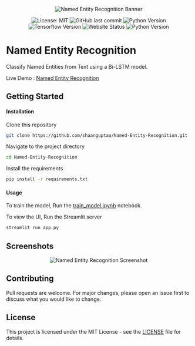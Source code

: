 <div align="center">

![Named Entity Recognition Banner](https://github.com/shaanguptaa/Named-Entity-Recognition/assets/84842443/6e3907e2-a545-454d-990b-d5cedec0bea0)


![License: MIT](https://img.shields.io/github/license/shaanguptaa/Named-Entity-Recognition?style=for-the-badge)
![GitHub last commit](https://img.shields.io/github/last-commit/shaanguptaa/Named-Entity-recognition?style=for-the-badge)
![Python Version](https://img.shields.io/badge/python-3.11-yellow?style=for-the-badge&logo=python&color=%23F7CB3F)
![Tensorflow Version](https://img.shields.io/badge/Tensorflow-2.14-yellow?style=for-the-badge&logo=tensorflow&color=%23F7CB3F)
![Website Status](https://img.shields.io/website.svg?up_message=Live&url=https%3A%2F%2Fcontentaggregator.pythonanywhere.com&style=for-the-badge)
![Python Version](https://img.shields.io/badge/Framework-Streamlit-green?style=for-the-badge&logo=streamlit&color=%23F7CB3F)

</div>



# Named Entity Recognition

Classify Named Entities from Text using a Bi-LSTM model.

Live Demo : [Named Entity Recognition](https://contentaggregator.pythonanywhere.com)



## Getting Started

#### Installation


Clone this repository
```sh
git clone https://github.com/shaanguptaa/Named-Entity-Recognition.git
```

Navigate to the project directory
```sh
cd Named-Entity-Recognition
```

Install the requirements
```sh
pip install -r requirements.txt
```


#### Usage

To train the model, Run the [train_model.ipynb](train_model.ipynb) notebook.

To view the UI, Run the Streamlit server
```sh
streamlit run app.py
```



## Screenshots
<div align="center">

![Named Entity Recognition Screenshot](https://github.com/shaanguptaa/Named-Entity-Recognition/assets/84842443/e55d2d8f-a057-4c9c-b971-5465e096428f)

</div>


## Contributing
Pull requests are welcome. For major changes, please open an issue first to discuss what you would like to change.

## License
This project is licensed under the MIT License - see the [LICENSE](LICENSE) file for details.
